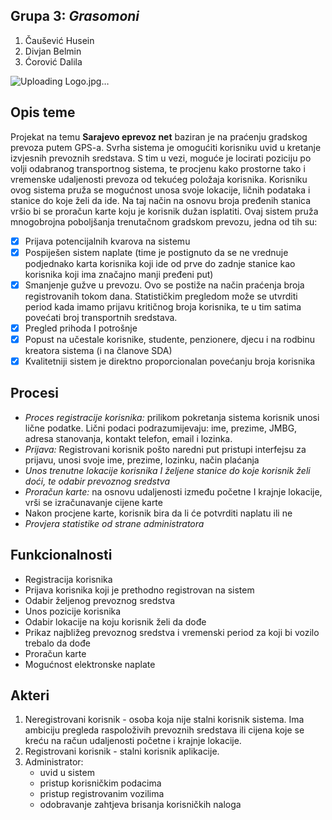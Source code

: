 ## Grupa 3: **_Grasomoni_**

1.	Čaušević Husein 
2.	Divjan Belmin 
3.	Ćorović Dalila

![Uploading Logo.jpg…]()

## Opis teme
Projekat na temu **Sarajevo eprevoz net** baziran je na praćenju gradskog prevoza putem GPS-a. Svrha sistema je omogućiti korisniku uvid u kretanje izvjesnih prevoznih sredstava. S tim u vezi, moguće je locirati poziciju po volji odabranog transportnog sistema, te procjenu kako prostorne tako i vremenske udaljenosti prevoza od tekućeg položaja korisnika. 
Korisniku ovog sistema pruža se mogućnost unosa svoje lokacije, ličnih podataka i stanice do koje želi da ide. Na taj način na osnovu broja pređenih stanica vršio bi se proračun karte koju je korisnik dužan isplatiti. 
Ovaj sistem pruža mnogobrojna poboljšanja trenutačnom gradskom prevozu, jedna od tih su:
- [x] Prijava potencijalnih kvarova na sistemu 
- [x] Pospiješen sistem naplate (time je postignuto da se ne vrednuje podjednako karta korisnika koji ide od prve do zadnje stanice kao korisnika koji ima značajno manji pređeni put)
- [x] Smanjenje gužve u prevozu. Ovo se postiže na način praćenja broja registrovanih tokom dana. Statističkim pregledom može se utvrditi period kada imamo prijavu kritičnog broja korisnika, te u tim satima povećati broj transportnih sredstava. 
- [x] Pregled prihoda I potrošnje
- [x] Popust na učestale korisnike, studente, penzionere, djecu i na rodbinu kreatora sistema (i na članove SDA)
- [x] Kvalitetniji sistem je direktno proporcionalan povećanju broja korisnika

## Procesi 
-	_Proces registracije korisnika:_ prilikom pokretanja sistema korisnik unosi lične podatke. Lični podaci podrazumijevaju: ime, prezime, JMBG, adresa stanovanja, kontakt telefon, email i lozinka.
-	_Prijava:_ Registrovani korisnik pošto naredni put pristupi interfejsu za prijavu, unosi svoje ime, prezime, lozinku, način plaćanja
-	_Unos trenutne lokacije korisnika I željene stanice do koje korisnik želi doći, te odabir prevoznog sredstva_
-	_Proračun karte:_ na osnovu udaljenosti između početne I krajnje lokacije, vrši se izračunavanje cijene karte 
-	Nakon procjene karte, korisnik bira da li će potvrditi naplatu ili ne
-   _Provjera statistike od strane administratora_

## Funkcionalnosti
-	Registracija korisnika
-   Prijava korisnika koji je prethodno registrovan na sistem
-	Odabir željenog prevoznog sredstva 
-   Unos pozicije korisnika
-	Odabir lokacije na koju korisnik želi da dođe
-	Prikaz najbližeg prevoznog sredstva i vremenski period za koji bi vozilo trebalo da dođe
-	Proračun karte 
-	Mogućnost elektronske naplate

## Akteri
1.	Neregistrovani korisnik - osoba koja nije stalni korisnik sistema. Ima ambiciju pregleda raspoloživih prevoznih sredstava ili cijena koje se kreću na račun udaljenosti početne i krajnje lokacije.
2.  Registrovani korisnik - stalni korisnik aplikacije.
3.	Administrator: 
    - uvid u sistem
    - pristup korisničkim podacima
    - pristup registrovanim vozilima
    - odobravanje zahtjeva brisanja korisničkih naloga
